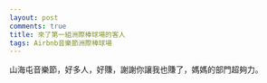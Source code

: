 ```yaml
---
layout: post
comments: true
title: 來了第一組洲際棒球場的客人
tags: Airbnb音樂節洲際棒球場
---
```


山海屯音樂節，好多人，好賺，謝謝你讓我也賺了，媽媽的部門超夠力。

